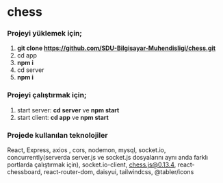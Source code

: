 # chess
### Projeyi yüklemek için;
1. **git clone https://github.com/SDU-Bilgisayar-Muhendisligi/chess.git**
2. cd app
3. **npm i**
4. cd server
5. **npm i**


### Projeyi çalıştırmak için;
1. start server: **cd server** ve **npm start**
2. start client: **cd app**  ve **npm start**


### Projede kullanılan teknolojiler
React, 
Express, axios , cors, nodemon, mysql, socket.io, concurrently(serverda server.js ve socket.js dosyalarını aynı anda farklı portlarda çalıştırmak için), socket.io-client, chess.js@0.13.4, react-chessboard, react-router-dom, 
daisyui, tailwindcss, @tabler/icons
